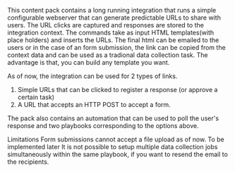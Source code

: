 This content pack contains a long running integration that runs a simple configurable webserver that can generate predictable URLs to share with users. The URL clicks are captured and responses are stored to the integration context. The commands take as input HTML templates(with place holders) and inserts the URLs. The final html can be emailed to the users or in the case of an form submission, the link can be copied from the context data and can be used as a tradional data collection task. The advantage is that, you can build any template you want.

 As of now, the integration can be used for 2 types of links. 

 1. Simple URLs that can be clicked to register a response (or approve a certain task)
 2. A URL that accepts an HTTP POST to accept a form. 
   
    
The pack also contains an automation that can be used to poll the user's response and two playbooks corresponding to the options above. 

Limitations
Form submissions cannot accept a file upload as of now. To be implemented later
It is not possible to setup multiple data collection jobs simultaneously within the same playbook,  if you want to resend the email to the recipients.